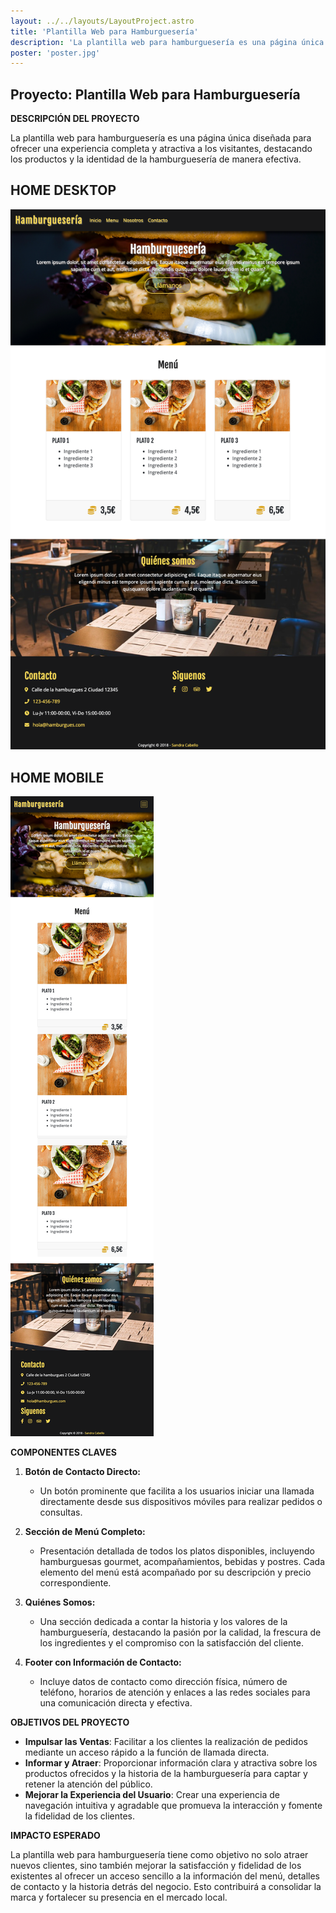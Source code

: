 ```yaml
---
layout: ../../layouts/LayoutProject.astro
title: 'Plantilla Web para Hamburguesería'
description: 'La plantilla web para hamburguesería es una página única diseñada para ofrecer una experiencia completa y atractiva a los visitantes, destacando los productos y la identidad de la hamburguesería de manera efectiva.'
poster: 'poster.jpg'
---
```


## Proyecto: Plantilla Web para Hamburguesería

**DESCRIPCIÓN DEL PROYECTO**

La plantilla web para hamburguesería es una página única diseñada para ofrecer una experiencia completa y atractiva a los visitantes, destacando los productos y la identidad de la hamburguesería de manera efectiva.

## HOME DESKTOP
![imagen](/projects/project-4/pc.png)

## HOME MOBILE
![imagen](/projects/project-4/mobile.png)

**COMPONENTES CLAVES**

1. **Botón de Contacto Directo:**
   - Un botón prominente que facilita a los usuarios iniciar una llamada directamente desde sus dispositivos móviles para realizar pedidos o consultas.

2. **Sección de Menú Completo:**
   - Presentación detallada de todos los platos disponibles, incluyendo hamburguesas gourmet, acompañamientos, bebidas y postres. Cada elemento del menú está acompañado por su descripción y precio correspondiente.

3. **Quiénes Somos:**
   - Una sección dedicada a contar la historia y los valores de la hamburguesería, destacando la pasión por la calidad, la frescura de los ingredientes y el compromiso con la satisfacción del cliente.

4. **Footer con Información de Contacto:**
   - Incluye datos de contacto como dirección física, número de teléfono, horarios de atención y enlaces a las redes sociales para una comunicación directa y efectiva.

**OBJETIVOS DEL PROYECTO**

- **Impulsar las Ventas**: Facilitar a los clientes la realización de pedidos mediante un acceso rápido a la función de llamada directa.
- **Informar y Atraer**: Proporcionar información clara y atractiva sobre los productos ofrecidos y la historia de la hamburguesería para captar y retener la atención del público.
- **Mejorar la Experiencia del Usuario**: Crear una experiencia de navegación intuitiva y agradable que promueva la interacción y fomente la fidelidad de los clientes.

**IMPACTO ESPERADO**

La plantilla web para hamburguesería tiene como objetivo no solo atraer nuevos clientes, sino también mejorar la satisfacción y fidelidad de los existentes al ofrecer un acceso sencillo a la información del menú, detalles de contacto y la historia detrás del negocio. Esto contribuirá a consolidar la marca y fortalecer su presencia en el mercado local.